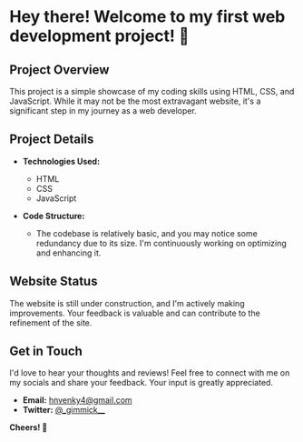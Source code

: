 # Hey there! Welcome to my first web development project! 🚀

## Project Overview

This project is a simple showcase of my coding skills using HTML, CSS, and JavaScript. While it may not be the most extravagant website, it's a significant step in my journey as a web developer.

## Project Details

- **Technologies Used:**
  - HTML
  - CSS
  - JavaScript

- **Code Structure:**
  - The codebase is relatively basic, and you may notice some redundancy due to its size. I'm continuously working on optimizing and enhancing it.

## Website Status

The website is still under construction, and I'm actively making improvements. Your feedback is valuable and can contribute to the refinement of the site.

## Get in Touch

I'd love to hear your thoughts and reviews! Feel free to connect with me on my socials and share your feedback. Your input is greatly appreciated.
- **Email:** hnvenky4@gmail.com
- **Twitter:** [@\_gimmick\_\_](https://twitter.com/_gimmick__)

**Cheers! 🌟**
